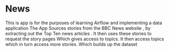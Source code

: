 # News
This is app is for the purposes of learning Airflow and implementing a data application
The App Sources stories from the BBC News website , by extracting out the Top Ten news articles . It then uses these stories to request the story pages
Which gives access to topics. It then access topics which in turn access more stories. Which builds up the dataset

